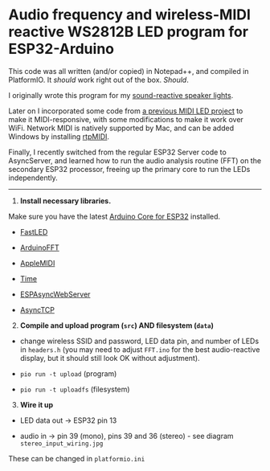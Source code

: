 # Audio frequency and wireless-MIDI reactive WS2812B LED program for ESP32-Arduino

This code was all written (and/or copied) in Notepad++, and compiled in PlatformIO. It _should_ work right out of the box.
*Should*.

I originally wrote this program for my [sound-reactive speaker lights](https://www.instagram.com/p/BvR3FLChP0C/).

Later on I incorporated some code from [a previous MIDI LED project](https://www.instagram.com/p/BZefjNADfg1/) to make it MIDI-responsive, with some modifications to make it work over WiFi. Network MIDI is natively supported by Mac, and can be added Windows by installing [rtpMIDI](https://www.tobias-erichsen.de/software/rtpmidi.html).

Finally, I recently switched from the regular ESP32 Server code to AsyncServer, and learned how to run the audio analysis routine (FFT) on the secondary ESP32 processor, freeing up the primary core to run the LEDs independently.

___

1) **Install necessary libraries.**

Make sure you have the latest [Arduino Core for ESP32](https://github.com/espressif/arduino-esp32) installed.

- [FastLED](https://github.com/FastLED/FastLED)

- [ArduinoFFT](https://github.com/kosme/arduinoFFT)

- [AppleMIDI](https://github.com/lathoub/Arduino-AppleMIDI-Library)

- [Time](https://github.com/PaulStoffregen/Time)

- [ESPAsyncWebServer](https://github.com/me-no-dev/ESPAsyncWebServer)

- [AsyncTCP](https://github.com/me-no-dev/AsyncTCP)

2) **Compile and upload program (`src`) AND filesystem (`data`)**

- change wireless SSID and password, LED data pin, and number of LEDs in `headers.h` (you may need to adjust `FFT.ino` for the best audio-reactive display, but it should still look OK without adjustment).

- `pio run -t upload` (program)

- `pio run -t uploadfs` (filesystem)

3) **Wire it up**

- LED data out -> ESP32 pin 13

- audio in -> pin 39 (mono), pins 39 and 36 (stereo) - see diagram `stereo_input_wiring.jpg`

These can be changed in `platformio.ini`

